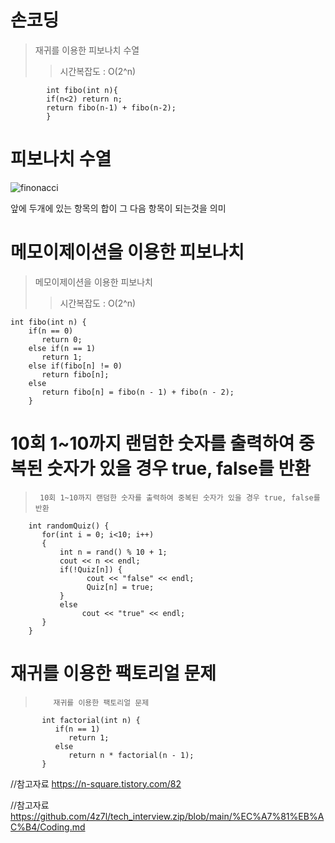 손코딩
======

>재귀를 이용한 피보나치 수열
>    >시간복잡도 : O(2^n)
            
            int fibo(int n){
            if(n<2) return n;
            return fibo(n-1) + fibo(n-2);
            }
피보나치 수열
======
![finonacci](https://user-images.githubusercontent.com/100178951/175017729-0584714f-5be1-4abe-98ae-5207df098002.png)

앞에 두개에 있는 항목의 합이 그 다음 항목이 되는것을 의미


메모이제이션을 이용한 피보나치
========

>메모이제이션을 이용한 피보나치
>    >시간복잡도 : O(2^n)
>    >

    int fibo(int n) {
        if(n == 0)
           return 0;
        else if(n == 1)
           return 1;
        else if(fibo[n] != 0)
           return fibo[n];
        else
           return fibo[n] = fibo(n - 1) + fibo(n - 2);
        }




10회 1~10까지 랜덤한 숫자를 출력하여 중복된 숫자가 있을 경우 true, false를 반환
=======
>      10회 1~10까지 랜덤한 숫자를 출력하여 중복된 숫자가 있을 경우 true, false를 반환

        int randomQuiz() {
           for(int i = 0; i<10; i++)
           {
               int n = rand() % 10 + 1;
               cout << n << endl;
               if(!Quiz[n]) {
                     cout << "false" << endl;
                     Quiz[n] = true;
               }
               else
                    cout << "true" << endl;
           }
        }




재귀를 이용한 팩토리얼 문제
==========
>         재귀를 이용한 팩토리얼 문제

           int factorial(int n) {
              if(n == 1)
                 return 1;
              else
                 return n * factorial(n - 1);
           }

//참고자료 https://n-square.tistory.com/82

//참고자료 https://github.com/4z7l/tech_interview.zip/blob/main/%EC%A7%81%EB%AC%B4/Coding.md
